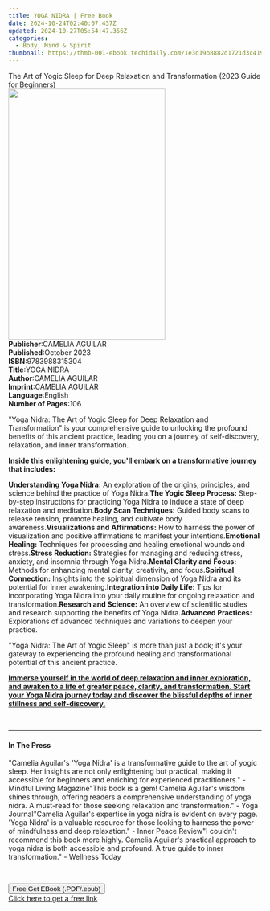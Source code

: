 ```yaml
---
title: YOGA NIDRA | Free Book
date: 2024-10-24T02:40:07.437Z
updated: 2024-10-27T05:54:47.356Z
categories:
  - Body, Mind & Spirit
thumbnail: https://thmb-001-ebook.techidaily.com/1e3d19b8882d1721d3c4196cb43934822c8f6d71411f5e42b5eefd720298c325.jpg
---
```

<main id="book-container">
  <div class="flex flex-col">
    <div class="book-brief flex-1 py-6 px-4 sm:p-6 md:py-10 md:px-8">
      <!-- brief-->
      <div class="book-brief-main">
        The Art of Yogic Sleep for Deep Relaxation and Transformation (2023
        Guide for Beginners)
      </div>
    </div>
    <div
      class="book-meta-info flex-1 grid gap-4 col-start-1 col-end-3 row-start-1 sm:mb-6 sm:grid-cols-4 lg:gap-6 lg:col-start-2 lg:row-end-6 lg:row-span-6 lg:mb-0"
    >
      <div
        class="book-meta-info-left place-content-center mt-4 p-4 text-sm leading-6 col-start-2 col-span-2 dark:text-slate-400"
      >
        <img
          class="w-full h-500 object-cover rounded-lg sm:h-255 sm:col-span-2 lg:col-span-full"
          src="https://img-001-ebook.techidaily.com/5ee92f82fc3c4b22731be65432841bd75c7336bd71e157ea31817261f1c1a317.jpg"
          alt=""
          width="312"
          height="500"
        />
      </div>
      <div
        class="book-meta-info-right mt-2 col-start-1 row-start-2 col-span-3 self-center"
      >
        <!-- meta data  -->
        <div class="flex flex-col px-4 md:px-8">
          <div class="flex-1">
            <strong>Publisher</strong>:<span class="px-2">CAMELIA AGUILAR</span>
          </div>
          <div class="flex-1">
            <strong>Published</strong>:<span class="px-2">October 2023</span>
          </div>
          <div class="flex-1">
            <strong>ISBN</strong>:<span class="px-2">9783988315304</span>
          </div>
          <div class="flex-1">
            <strong>Title</strong>:<span class="px-2">YOGA NIDRA</span>
          </div>
          <div class="flex-1">
            <strong>Author</strong>:<span class="px-2">CAMELIA AGUILAR</span>
          </div>
          <div class="flex-1">
            <strong>Imprint</strong>:<span class="px-2">CAMELIA AGUILAR</span>
          </div>
          <div class="flex-1">
            <strong>Language</strong>:<span class="px-2">English</span>
          </div>
          <div class="flex-1">
            <strong>Number of Pages</strong>:<span class="px-2">106</span>
          </div>
        </div>
      </div>
    </div>
    <div class="book-description flex-1 py-6 px-4 sm:p-6 md:py-10 md:px-8">
      <div class="book-description-main">
        <div accordion-content="" id="description">
          <p>
            "Yoga Nidra: The Art of Yogic Sleep for Deep Relaxation and
            Transformation" is your comprehensive guide to unlocking the
            profound benefits of this ancient practice, leading you on a journey
            of self-discovery, relaxation, and inner transformation.
          </p>
          <p>
            <strong
              >Inside this enlightening guide, you'll embark on a transformative
              journey that includes:</strong
            >
          </p>
          <strong>Understanding Yoga Nidra:</strong> An exploration of the
          origins, principles, and science behind the practice of Yoga
          Nidra.<strong>The Yogic Sleep Process:</strong> Step-by-step
          instructions for practicing Yoga Nidra to induce a state of deep
          relaxation and meditation.<strong>Body Scan Techniques:</strong>
          Guided body scans to release tension, promote healing, and cultivate
          body awareness.<strong>Visualizations and Affirmations:</strong> How
          to harness the power of visualization and positive affirmations to
          manifest your intentions.<strong>Emotional Healing:</strong>
          Techniques for processing and healing emotional wounds and
          stress.<strong>Stress Reduction:</strong> Strategies for managing and
          reducing stress, anxiety, and insomnia through Yoga Nidra.<strong
            >Mental Clarity and Focus:</strong
          >
          Methods for enhancing mental clarity, creativity, and focus.<strong
            >Spiritual Connection:</strong
          >
          Insights into the spiritual dimension of Yoga Nidra and its potential
          for inner awakening.<strong>Integration into Daily Life:</strong> Tips
          for incorporating Yoga Nidra into your daily routine for ongoing
          relaxation and transformation.<strong>Research and Science:</strong>
          An overview of scientific studies and research supporting the benefits
          of Yoga Nidra.<strong>Advanced Practices:</strong> Explorations of
          advanced techniques and variations to deepen your practice.
          <p>
            "Yoga Nidra: The Art of Yogic Sleep" is more than just a book; it's
            your gateway to experiencing the profound healing and
            transformational potential of this ancient practice.
          </p>
          <p>
            <strong
              ><u
                >Immerse yourself in the world of deep relaxation and inner
                exploration, and awaken to a life of greater peace, clarity, and
                transformation. Start your Yoga Nidra journey today and discover
                the blissful depths of inner stillness and self-discovery.</u
              ></strong
            >
          </p>
          <p>&nbsp;</p>
        </div>
        <div class="accordion-fader"></div>
      </div>
    </div>
    <div class="book-excerpts flex-1 py-6 px-4 sm:p-6 md:py-10 md:px-8">
      <!-- excerpts-->
      <div class="book-excerpts-main">
        <hr />
        <h4 class="placeholder placeholder-heading">
          <span>In The Press</span>
        </h4>
        <p>
          "Camelia Aguilar's 'Yoga Nidra' is a transformative guide to the art
          of yogic sleep. Her insights are not only enlightening but practical,
          making it accessible for beginners and enriching for experienced
          practitioners." - Mindful Living Magazine"This book is a gem! Camelia
          Aguilar's wisdom shines through, offering readers a comprehensive
          understanding of yoga nidra. A must-read for those seeking relaxation
          and transformation." - Yoga Journal"Camelia Aguilar's expertise in
          yoga nidra is evident on every page. 'Yoga Nidra' is a valuable
          resource for those looking to harness the power of mindfulness and
          deep relaxation." - Inner Peace Review"I couldn't recommend this book
          more highly. Camelia Aguilar's practical approach to yoga nidra is
          both accessible and profound. A true guide to inner transformation." -
          Wellness Today
        </p>
        <p><br /></p>
        <p></p>
      </div>
    </div>
    <div
      class="book-about-author flex-1 py-6 px-4 sm:p-6 md:py-10 md:px-8"
    ></div>
    <div class="book-free-get flex-1 py-6 px-4 sm:p-6 md:py-10 md:px-8">
      <button
        id="btn-free-get"
        class="bg-blue-500 hover:bg-blue-700 text-white font-bold py-2 px-4 rounded"
      >
        Free Get EBook (.PDF/.epub)
      </button>
      <div id="countdown-display" class="px-2 text-lg mt-2"></div>
      <a
        id="free-link"
        class="hidden bg-blue-500 hover:bg-blue-700 text-white font-bold py-2 px-4 rounded"
        href="https://www.ebooks.com/en-us/book/211112123/yoga-nidra/camelia-aguilar/"
        target="_blank"
        >Click here to get a free link</a
      >
    </div>
    <script>
      let countdownTime = 0;
      let countdownInterval = null;
      document
        .getElementById('btn-free-get')
        .addEventListener('click', startCountdown);
      function startCountdown() {
        countdownTime = new Date().getTime() + 60000 * 3;
        countdownInterval = setInterval(updateCountdown, 1000);
        document.getElementById('btn-free-get').disabled = true;
        document
          .getElementById('btn-free-get')
          .classList.add('bg-gray-500', 'cursor-not-allowed');
      }
      function updateCountdown() {
        let currentTime = new Date().getTime();
        let timeLeft = countdownTime - currentTime;
        let secondsLeft = Math.floor(timeLeft / 1000);
        document.getElementById('countdown-display').innerHTML =
          `Remaining time: ${secondsLeft} seconds.`;
        if (secondsLeft <= 0) {
          clearInterval(countdownInterval);
          document.getElementById('btn-free-get').classList.add('hidden');
          document.getElementById('free-link').classList.remove('hidden');
          document.getElementById('countdown-display').innerHTML = '';
        }
      }
    </script>
  </div>
</main>

<ins class="adsbygoogle"
      style="display:block"
      data-ad-client="ca-pub-7571918770474297"
      data-ad-slot="8358498916"
      data-ad-format="auto"
      data-full-width-responsive="true"></ins>
    